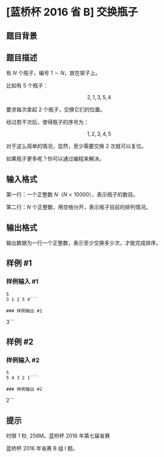 # [蓝桥杯 2016 省 B] 交换瓶子

## 题目背景



## 题目描述

有 $N$ 个瓶子，编号 $1 \sim N$，放在架子上。

比如有 $5$ 个瓶子：

$$2,1,3,5,4$$

要求每次拿起 $2$ 个瓶子，交换它们的位置。

经过若干次后，使得瓶子的序号为：

$$1,2,3,4,5$$

对于这么简单的情况，显然，至少需要交换 $2$ 次就可以复位。

如果瓶子更多呢？你可以通过编程来解决。



## 输入格式

第一行：一个正整数 $N$（$N<10000$），表示瓶子的数目。

第二行：$N$ 个正整数，用空格分开，表示瓶子目前的排列情况。

## 输出格式

输出数据为一行一个正整数，表示至少交换多少次，才能完成排序。

## 样例 #1

### 样例输入 #1
```
5
3 1 2 5 4```

### 样例输出 #1

```
3```

## 样例 #2

### 样例输入 #2
```
5
5 4 3 2 1```

### 样例输出 #2

```
2```

## 提示

时限 1 秒, 256M。蓝桥杯 2016 年第七届省赛

蓝桥杯 2016 年省赛 B 组 I 题。
